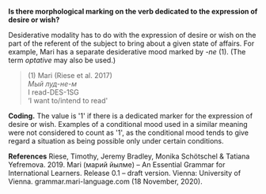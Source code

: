 **Is there morphological marking on the verb dedicated to the expression of desire or wish?**

Desiderative modality has to do with the expression of desire or wish on the part of the referent of the subject to bring about a given state of affairs. For example, Mari has a separate desiderative mood marked by *-ne* (1). (The term *optative* may also be used.)

>(1) Mari (Riese et al. 2017)<br/>
>*Мый луд-не-м*<br/>
>I read-DES-1SG<br/>
>‘I want to/intend to read'

**Coding.** The value is '1' if there is a dedicated marker for the expression of desire or wish. Examples of a conditional mood used in a similar meaning were not considered to count as '1', as the conditional mood tends to give regard a situation as being possible only under certain conditions.

**References**
Riese, Timothy, Jeremy Bradley, Monika Schötschel & Tatiana Yefremova. 2019. Mari (марий йылме) – An Essential Grammar for International Learners. Release 0.1 – draft version. Vienna: University of Vienna. grammar.mari-language.com (18 November, 2020).
